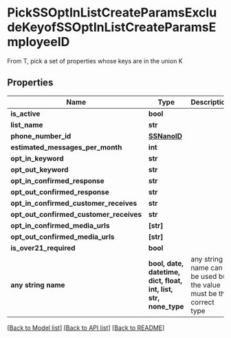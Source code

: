 # PickSSOptInListCreateParamsExcludeKeyofSSOptInListCreateParamsEmployeeID

From T, pick a set of properties whose keys are in the union K

## Properties
Name | Type | Description | Notes
------------ | ------------- | ------------- | -------------
**is_active** | **bool** |  | 
**list_name** | **str** |  | 
**phone_number_id** | [**SSNanoID**](SSNanoID.md) |  | 
**estimated_messages_per_month** | **int** |  | 
**opt_in_keyword** | **str** |  | 
**opt_out_keyword** | **str** |  | 
**opt_in_confirmed_response** | **str** |  | 
**opt_out_confirmed_response** | **str** |  | 
**opt_in_confirmed_customer_receives** | **str** |  | 
**opt_out_confirmed_customer_receives** | **str** |  | 
**opt_in_confirmed_media_urls** | **[str]** |  | 
**opt_out_confirmed_media_urls** | **[str]** |  | 
**is_over21_required** | **bool** |  | 
**any string name** | **bool, date, datetime, dict, float, int, list, str, none_type** | any string name can be used but the value must be the correct type | [optional]

[[Back to Model list]](../README.md#documentation-for-models) [[Back to API list]](../README.md#documentation-for-api-endpoints) [[Back to README]](../README.md)


